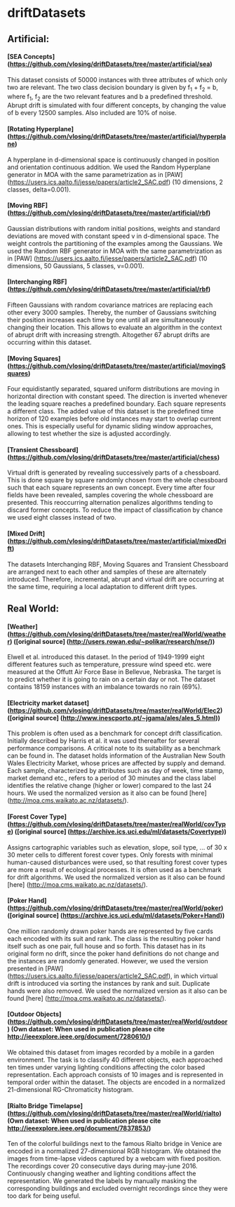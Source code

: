 # driftDatasets

## Artificial:

#### [SEA Concepts] (https://github.com/vlosing/driftDatasets/tree/master/artificial/sea)
This dataset consists of 50000 instances with three attributes of which only two are relevant.
The two class decision boundary is given by f<sub>1</sub> + f<sub>2</sub> = b, where f<sub>1</sub>, f<sub>2</sub> are the two relevant features and b a predefined threshold.
Abrupt drift is simulated with four different concepts, by changing the value of b every 12500 samples.
Also included are 10\% of noise.

#### [Rotating Hyperplane] (https://github.com/vlosing/driftDatasets/tree/master/artificial/hyperplane)
A hyperplane in d-dimensional space is continuously changed in position and orientation continuous addition.
We used the Random Hyperplane generator in MOA with the same parametrization as in [PAW] (https://users.ics.aalto.fi/jesse/papers/article2_SAC.pdf) (10 dimensions, 2 classes, delta=0.001).

#### [Moving RBF] (https://github.com/vlosing/driftDatasets/tree/master/artificial/rbf)
Gaussian distributions with random initial positions, weights and standard deviations are moved with constant speed v in d-dimensional space. The weight controls the partitioning of the examples among the Gaussians.
We used the Random RBF generator in MOA with the same parametrization as in [PAW] (https://users.ics.aalto.fi/jesse/papers/article2_SAC.pdf) (10 dimensions, 50 Gaussians, 5 classes, v=0.001).

#### [Interchanging RBF] (https://github.com/vlosing/driftDatasets/tree/master/artificial/rbf)
Fifteen Gaussians with random covariance matrices are replacing each other every 3000 samples. Thereby, the number of Gaussians switching their position increases each time by one
until all are simultaneously changing their location. This allows to evaluate an algorithm in the context of abrupt drift with increasing strength. Altogether 67 abrupt drifts are occurring within this dataset.

#### [Moving Squares] (https://github.com/vlosing/driftDatasets/tree/master/artificial/movingSquares)
Four equidistantly separated, squared uniform distributions are moving in horizontal direction with constant speed. The direction is inverted whenever the leading square reaches a predefined boundary.
Each square represents a different class. 
The added value of this dataset is the predefined time horizon of 120 examples before old instances may start to overlap current ones. This is especially useful for dynamic sliding window approaches, allowing to test whether the size is adjusted accordingly.

#### [Transient Chessboard] (https://github.com/vlosing/driftDatasets/tree/master/artificial/chess)
Virtual drift is generated by revealing successively parts of a chessboard. This is done square by square randomly chosen from the whole chessboard such that each square represents an own concept. 
Every time after four fields have been revealed, samples covering the whole chessboard are presented. 
This reoccurring alternation penalizes algorithms tending to discard former concepts. To reduce the impact of classification by chance we used eight classes instead of two.

#### [Mixed Drift] (https://github.com/vlosing/driftDatasets/tree/master/artificial/mixedDrift)
The datasets Interchanging RBF, Moving Squares and Transient Chessboard are arranged next to each other and samples of these are alternately introduced.
Therefore, incremental, abrupt and virtual drift are occurring at the same time, requiring a local adaptation to different drift types.  

## Real World:

#### [Weather] (https://github.com/vlosing/driftDatasets/tree/master/realWorld/weather) ([original source] (http://users.rowan.edu/~polikar/research/nse/))
Elwell et al. introduced this dataset. In the period of 1949-1999 eight different features such as temperature, pressure wind speed etc. were measured at the Offutt Air Force Base in Bellevue, Nebraska. 
The target is to predict whether it is going to rain on a certain day or not.
The dataset contains 18159 instances with an imbalance towards no rain (69%).

#### [Electricity market dataset] (https://github.com/vlosing/driftDatasets/tree/master/realWorld/Elec2) ([original source] (http://www.inescporto.pt/~jgama/ales/ales_5.html))
This problem is often used as a benchmark for concept drift classification. Initially described by Harris et al. it was used thereafter for several performance comparisons. 
A critical note to its suitability as a benchmark can be found in.
The dataset holds information of the Australian New South Wales Electricity Market, whose prices are affected by supply and demand. Each sample, characterized by attributes such as day of week, time stamp, market demand etc., refers to a period of 30 minutes and the class label identifies the relative change (higher or lower) compared to the last 24 hours.
We used the normalized version as it also can be found [here] (http://moa.cms.waikato.ac.nz/datasets/).

#### [Forest Cover Type] (https://github.com/vlosing/driftDatasets/tree/master/realWorld/covType) ([original source] (https://archive.ics.uci.edu/ml/datasets/Covertype))
Assigns cartographic variables such as elevation, slope, soil type, ... of 30 x 30 meter cells to different forest cover types. Only forests with minimal human-caused disturbances were used, so that resulting forest cover types are more a result of ecological processes. It is often used as a benchmark for drift algorithms. We used the normalized version as it also can be found [here] (http://moa.cms.waikato.ac.nz/datasets/).

#### [Poker Hand] (https://github.com/vlosing/driftDatasets/tree/master/realWorld/poker) ([original source] (https://archive.ics.uci.edu/ml/datasets/Poker+Hand))
One million randomly drawn poker hands are represented by five cards each encoded with its suit and rank. The class is the resulting poker hand itself such as one pair, full house and so forth.
This dataset has in its original form no drift, since the poker hand definitions do not change and the instances are randomly generated. However, we used the version presented in [PAW] (https://users.ics.aalto.fi/jesse/papers/article2_SAC.pdf), in which virtual drift is introduced via sorting the instances by rank and suit. Duplicate hands were also removed.
We used the normalized version as it also can be found [here] (http://moa.cms.waikato.ac.nz/datasets/).

#### [Outdoor Objects] (https://github.com/vlosing/driftDatasets/tree/master/realWorld/outdoor) (Own dataset: When used in publication please cite http://ieeexplore.ieee.org/document/7280610/)
We obtained this dataset from images recorded by a mobile in a garden environment. The task is to classify 40 different objects, each approached ten times under varying lighting conditions
affecting the color based representation. Each approach consists of 10 images and is represented in temporal order within the dataset. The objects are encoded in a normalized 21-dimensional RG-Chromaticity histogram.

#### [Rialto Bridge Timelapse] (https://github.com/vlosing/driftDatasets/tree/master/realWorld/rialto) (Own dataset: When used in publication please cite http://ieeexplore.ieee.org/document/7837853/) 
Ten of the colorful buildings next to the famous Rialto bridge in Venice are encoded in a normalized 27-dimensional RGB histogram. We obtained the images from time-lapse videos captured by a webcam with fixed position. The recordings cover 20 consecutive days during may-june 2016. Continuously changing weather and lighting conditions affect the representation.
We generated the labels by manually masking the corresponding buildings and excluded overnight recordings since they were too dark for being useful.  
